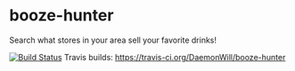 # booze-hunter
Search what stores in your area sell your favorite drinks!

[![Build Status](https://travis-ci.org/DaemonWill/booze-hunter.svg?branch=master)](https://travis-ci.org/DaemonWill/booze-hunter)
Travis builds: https://travis-ci.org/DaemonWill/booze-hunter
